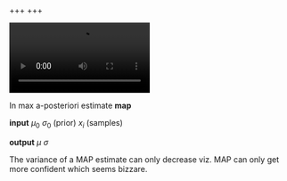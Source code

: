 +++
+++

<video width="50%" controls autoplay>
  <source src="/gaussian-map-variance-only-decreases.mp4">
</video>

In max a-posteriori estimate __map__

__input__ $\mu_0$ $\sigma_0$ (prior) $x_i$ (samples)

__output__ $\mu$ $\sigma$

The variance of a MAP estimate can only decrease viz. MAP can only get more confident which seems bizzare.
